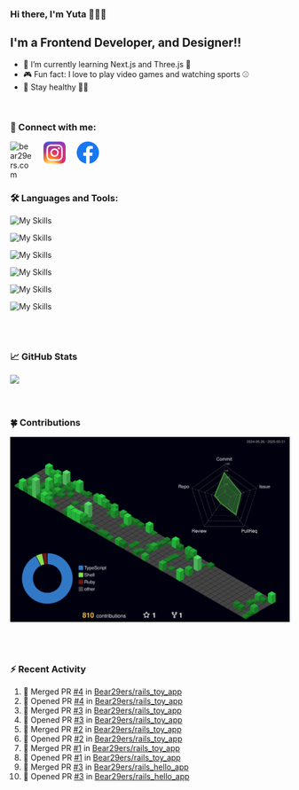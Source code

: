 ### Hi there, I'm Yuta 🤟🏻🐻

## I'm a Frontend Developer, and Designer!!

- 🌱 I’m currently learning Next.js and Three.js 🤣
- 🎮 Fun fact: I love to play video games and watching sports ⚾️
- 🏃 Stay healthy 🏋🏻

<br />

### :wave: Connect with me:

[<img align="left" alt="bear29ers.com" width="40px" src="https://user-images.githubusercontent.com/39920490/156489586-f125813b-e344-46d6-9306-f5786684b976.jpg" style="margin-right: 20px;" />](https://bear29ers.com)
[<img align="left" alt="Yuta Okuma | Instagram" width="40px" src="https://github.com/github/explore/blob/main/topics/instagram/instagram.png?raw=true" style="margin-right: 20px;" />](https://www.instagram.com/bear29ers/)
[<img align="left" alt="Yuta Okuma | Facebook" width="40px" src="https://github.com/github/explore/blob/main/topics/facebook/facebook.png?raw=true" style="margin-right: 20px;" />](https://www.facebook.com/bear29ers/)

<!-- [<img align="left" alt="Yuta Okuma | Wantedly" width="40px" src="https://user-images.githubusercontent.com/39920490/156489528-fdc520d6-10f1-43b6-8bf8-fadf8dcf1a90.jpg" style="margin-right: 20px;" />](https://www.wantedly.com/id/yuta_okuma_b) -->

<br />
<br />
<br />
<br />

### :hammer_and_wrench: Languages and Tools:

![My Skills](https://skillicons.dev/icons?i=html,css,sass,bootstrap,tailwind,js,ts,jquery,threejs,react)

![My Skills](https://skillicons.dev/icons?i=styledcomponents,emotion,materialui,nextjs,vercel,vue,nuxt,pinia,nodejs,express)

![My Skills](https://skillicons.dev/icons?i=webpack,vite,jest,vitest,babel,regex,npm,pnpm,php,laravel)

![My Skills](https://skillicons.dev/icons?i=mysql,sqlite,docker,git,github,githubactions,aws,firebase,vim,neovim)

![My Skills](https://skillicons.dev/icons?i=linux,bash,lua,markdown,svg,webstorm,vscode,atom,figma,xd)

![My Skills](https://skillicons.dev/icons?i=ps,ai,pr,ae,postman,sentry,codepen,stackoverflow,discord,apple)

<br />
<br />

### :chart_with_upwards_trend: GitHub Stats

<div style="display: flex;">
    <a href="https://github.com/Bear29ers">
        <img height="220px;" src="https://github-readme-stats-bear29ers.vercel.app/api?username=Bear29ers&show_icons=true&theme=bear">
    </a>
</div>

<br />
<br />

### :four_leaf_clover: Contributions

![](./profile-3d-contrib/profile-night-green.svg)

<br />
<br />

### :zap: Recent Activity

<!--START_SECTION:activity-->

1. 🎉 Merged PR [#4](https://github.com/Bear29ers/rails_toy_app/pull/4) in [Bear29ers/rails_toy_app](https://github.com/Bear29ers/rails_toy_app)
2. 💪 Opened PR [#4](https://github.com/Bear29ers/rails_toy_app/pull/4) in [Bear29ers/rails_toy_app](https://github.com/Bear29ers/rails_toy_app)
3. 🎉 Merged PR [#3](https://github.com/Bear29ers/rails_toy_app/pull/3) in [Bear29ers/rails_toy_app](https://github.com/Bear29ers/rails_toy_app)
4. 💪 Opened PR [#3](https://github.com/Bear29ers/rails_toy_app/pull/3) in [Bear29ers/rails_toy_app](https://github.com/Bear29ers/rails_toy_app)
5. 🎉 Merged PR [#2](https://github.com/Bear29ers/rails_toy_app/pull/2) in [Bear29ers/rails_toy_app](https://github.com/Bear29ers/rails_toy_app)
6. 💪 Opened PR [#2](https://github.com/Bear29ers/rails_toy_app/pull/2) in [Bear29ers/rails_toy_app](https://github.com/Bear29ers/rails_toy_app)
7. 🎉 Merged PR [#1](https://github.com/Bear29ers/rails_toy_app/pull/1) in [Bear29ers/rails_toy_app](https://github.com/Bear29ers/rails_toy_app)
8. 💪 Opened PR [#1](https://github.com/Bear29ers/rails_toy_app/pull/1) in [Bear29ers/rails_toy_app](https://github.com/Bear29ers/rails_toy_app)
9. 🎉 Merged PR [#3](https://github.com/Bear29ers/rails_hello_app/pull/3) in [Bear29ers/rails_hello_app](https://github.com/Bear29ers/rails_hello_app)
10. 💪 Opened PR [#3](https://github.com/Bear29ers/rails_hello_app/pull/3) in [Bear29ers/rails_hello_app](https://github.com/Bear29ers/rails_hello_app)

<!--END_SECTION:activity-->

